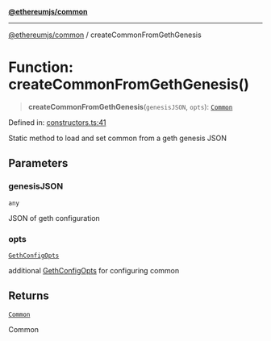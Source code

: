 [**@ethereumjs/common**](../README.md)

***

[@ethereumjs/common](../README.md) / createCommonFromGethGenesis

# Function: createCommonFromGethGenesis()

> **createCommonFromGethGenesis**(`genesisJSON`, `opts`): [`Common`](../classes/Common.md)

Defined in: [constructors.ts:41](https://github.com/Dargon789/ethereumjs-monorepo/blob/master/packages/common/src/constructors.ts#L41)

Static method to load and set common from a geth genesis JSON

## Parameters

### genesisJSON

`any`

JSON of geth configuration

### opts

[`GethConfigOpts`](../interfaces/GethConfigOpts.md)

additional [GethConfigOpts](../interfaces/GethConfigOpts.md) for configuring common

## Returns

[`Common`](../classes/Common.md)

Common
